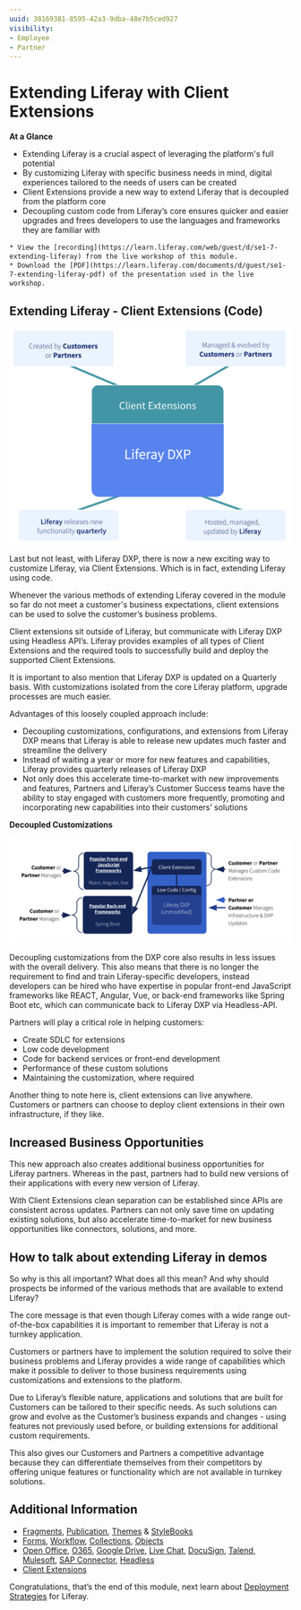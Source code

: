```yaml
---
uuid: 38169381-8595-42a3-9dba-48e7b5ced927
visibility: 
- Employee
- Partner
---
```


# Extending Liferay with Client Extensions

**At a Glance**

* Extending Liferay is a crucial aspect of leveraging the platform's full potential
* By customizing Liferay with specific business needs in mind, digital experiences tailored to the needs of users can be created
* Client Extensions provide a new way to extend Liferay that is decoupled from the platform core
* Decoupling custom code from Liferay’s core ensures quicker and easier upgrades and frees developers to use the languages and frameworks they are familiar with

```{note}
* View the [recording](https://learn.liferay.com/web/guest/d/se1-7-extending-liferay) from the live workshop of this module.
* Download the [PDF](https://learn.liferay.com/documents/d/guest/se1-7-extending-liferay-pdf) of the presentation used in the live workshop.
```

## Extending Liferay - Client Extensions (Code)

![Client Extensions are created, managed and evolved by Customers or Partners, while Liferay DXP itself is hosted, managed, and updated with new features quarterly by Liferay.](./client-extensions/images/01.png)

Last but not least, with Liferay DXP, there is now a new exciting way to customize Liferay, via Client Extensions. Which is in fact, extending Liferay using code.

Whenever the various methods of extending Liferay covered in the module so far do not meet a customer's business expectations, client extensions can be used to solve the customer’s business problems.

Client extensions sit outside of Liferay, but communicate with Liferay DXP using Headless API’s. Liferay provides examples of all types of Client Extensions and the required tools to successfully build and deploy the supported Client Extensions.

It is important to also mention that Liferay DXP is updated on a Quarterly basis. With customizations isolated from the core Liferay platform, upgrade processes are much easier.

Advantages of this loosely coupled approach include:

* Decoupling customizations, configurations, and extensions from Liferay DXP means that Liferay is able to release new updates much faster and streamline the delivery
* Instead of waiting a year or more for new features and capabilities, Liferay provides quarterly releases of Liferay DXP
* Not only does this accelerate time-to-market with new improvements and features, Partners and Liferay’s Customer Success teams have the ability to stay engaged with customers more frequently, promoting and incorporating new capabilities into their customers’ solutions

**Decoupled Customizations**

![Front-end Client Extensions can be developed in any popular front-end framework like React, Angular, etc., while Back-end client extensions can be developed using popular back-end frameworks like Spring Boot.](./client-extensions/images/02.png)

Decoupling customizations from the DXP core also results in less issues with the overall delivery. This also means that there is no longer the requirement to find and train Liferay-specific developers, instead developers can be hired who have expertise in popular front-end JavaScript frameworks like REACT, Angular, Vue, or back-end frameworks like Spring Boot etc, which can communicate back to Liferay DXP via Headless-API.

Partners will play a critical role in helping customers:

* Create SDLC for extensions
* Low code development
* Code for backend services or front-end development
* Performance of these custom solutions
* Maintaining the customization, where required

Another thing to note here is, client extensions can live anywhere. Customers or partners can choose to deploy client extensions in their own infrastructure, if they like.

## Increased Business Opportunities

This new approach also creates additional business opportunities for Liferay partners. Whereas in the past, partners had to build new versions of their applications with every new version of Liferay.

With Client Extensions clean separation can be established since APIs are consistent across updates. Partners can not only save time on updating existing solutions, but also accelerate time-to-market for new business opportunities like connectors, solutions, and more. 

## How to talk about extending Liferay in demos

So why is this all important? What does all this mean? And why should prospects be informed of the various methods that are available to extend Liferay?

The core message is that even though Liferay comes with a wide range out-of-the-box capabilities it is important to remember that Liferay is not a turnkey application.

Customers or partners have to implement the solution required to solve their business problems and Liferay provides a wide range of capabilities which make it possible to deliver to those business requirements using customizations and extensions to the platform.

Due to Liferay’s flexible nature, applications and solutions that are built for Customers can be tailored to their specific needs. As such solutions can grow and evolve as the Customer’s business expands and changes - using features not previously used before, or building extensions for additional custom requirements.

This also gives our Customers and Partners a competitive advantage because they can differentiate themselves from their competitors by offering unique features or functionality which are not available in turnkey solutions.

## Additional Information

* [Fragments](https://learn.liferay.com/w/dxp/site-building/creating-pages/page-fragments-and-widgets/using-fragments), [Publication](https://learn.liferay.com/w/dxp/site-building/publishing-tools/publications), [Themes](https://learn.liferay.com/w/dxp/site-building/site-appearance/themes) & [StyleBooks](https://learn.liferay.com/web/guest/w/dxp/site-building/site-appearance/style-books)
* [Forms](https://learn.liferay.com/w/analytics-cloud/touchpoints/assets/forms), [Workflow](https://learn.liferay.com/w/dxp/process-automation/workflow), [Collections](https://learn.liferay.com/w/dxp/content-authoring-and-management/collections-and-collection-pages), [Objects](https://learn.liferay.com/w/dxp/building-applications/objects)
* [Open Office](https://learn.liferay.com/w/dxp/content-authoring-and-management/documents-and-media/devops/enabling-openoffice-libreoffice-integration), [O365](https://learn.liferay.com/w/dxp/content-authoring-and-management/documents-and-media/devops/enabling-document-creation-and-editing-with-microsoft-office-365), [Google Drive](https://learn.liferay.com/w/dxp/content-authoring-and-management/documents-and-media/devops/google-drive-integration), [Live Chat](https://learn.liferay.com/w/dxp/site-building/personalizing-site-experience/enabling-automated-live-chat-systems/getting-a-chat-provider-account-id/livechat), [DocuSign](https://learn.liferay.com/w/dxp/content-authoring-and-management/documents-and-media/uploading-and-managing/enabling-docusign-digital-signatures), [Talend](https://learn.liferay.com/w/dxp/system-administration/data-integration/liferay-talend-components-overview), [Mulesoft](https://learn.liferay.com/web/guest/w/commerce/add-ons-and-connectors/mulesoft), [SAP Connector](https://marketplace.liferay.com/p/sap-business-objects-connector), [Headless](https://learn.liferay.com/w/dxp/headless-delivery)
* [Client Extensions](https://learn.liferay.com/w/dxp/building-applications/client-extensions)

Congratulations, that’s the end of this module, next learn about [Deployment Strategies](../deployment-strategies.md) for Liferay.

